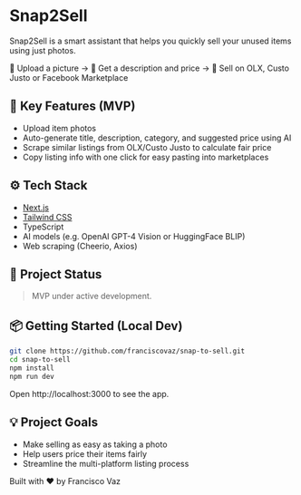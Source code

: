 # Snap2Sell

Snap2Sell is a smart assistant that helps you quickly sell your unused items using just photos.

📸 Upload a picture → 🤖 Get a description and price → 🚀 Sell on OLX, Custo Justo or Facebook Marketplace

## 🧠 Key Features (MVP)
- Upload item photos
- Auto-generate title, description, category, and suggested price using AI
- Scrape similar listings from OLX/Custo Justo to calculate fair price
- Copy listing info with one click for easy pasting into marketplaces

## ⚙️ Tech Stack
- [Next.js](https://nextjs.org/)
- [Tailwind CSS](https://tailwindcss.com/)
- TypeScript
- AI models (e.g. OpenAI GPT-4 Vision or HuggingFace BLIP)
- Web scraping (Cheerio, Axios)

## 🚧 Project Status
> MVP under active development.

## 📦 Getting Started (Local Dev)

```bash
git clone https://github.com/franciscovaz/snap-to-sell.git
cd snap-to-sell
npm install
npm run dev
````

Open http://localhost:3000 to see the app.

## 💡 Project Goals
- Make selling as easy as taking a photo
- Help users price their items fairly
- Streamline the multi-platform listing process

Built with ❤️ by Francisco Vaz